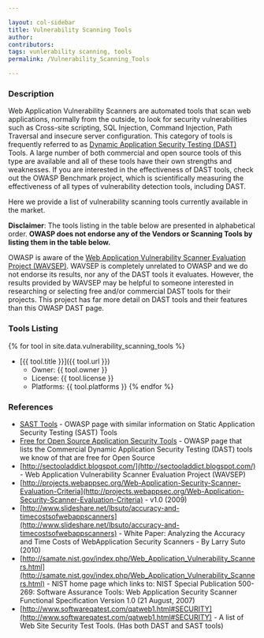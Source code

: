 ```yaml
---

layout: col-sidebar
title: Vulnerability Scanning Tools
author: 
contributors: 
tags: vunlerability scanning, tools
permalink: /Vulnerability_Scanning_Tools

---
```


### Description

Web Application Vulnerability Scanners are automated tools that scan web applications, normally from the outside, to look for security vulnerabilities such as Cross-site scripting, SQL Injection, Command Injection, Path Traversal and insecure server configuration. This category of tools is frequently referred to as [Dynamic Application Security Testing (DAST)](https://www.techopedia.com/definition/30958/dynamic-application-security-testing-dast) Tools. A large number of both commercial and open source tools of this type are available and all of these tools have their own strengths and weaknesses. If you are interested in the effectiveness of DAST tools, check out the OWASP Benchmark project, which is scientifically measuring the effectiveness of all types of vulnerability detection tools, including DAST.

Here we provide a list of vulnerability scanning tools currently available in the market.

**Disclaimer**: The tools listing in the table below are presented in alphabetical order. **OWASP does not endorse any of the Vendors or Scanning Tools by listing them in the table below.**

OWASP is aware of the [Web Application Vulnerability Scanner Evaluation Project (WAVSEP)](http://sectooladdict.blogspot.com/). WAVSEP is completely unrelated to OWASP and we do not endorse its results, nor any of the DAST tools it evaluates. However, the results provided by WAVSEP may be helpful to someone interested in researching or selecting free and/or commercial DAST tools for their projects. This project has far more detail on DAST tools and their features than this OWASP DAST page.

### Tools Listing

{% for tool in site.data.vulnerability_scanning_tools %}
* [{{ tool.title }}]({{ tool.url }})
    - Owner: {{ tool.owner }}
    - License: {{ tool.license }}
    - Platforms: {{ tool.platforms }}
{% endfor %}

### References

* [SAST Tools](Source_Code_Analysis_Tools) - OWASP page with similar information on Static Application Security Testing (SAST) Tools
* [Free for Open Source Application Security Tools](Free_for_Open_Source_Application_Security_Tools) - OWASP page that lists the Commercial Dynamic Application Security Testing (DAST) tools we know of that are free for Open Source
* [http://sectooladdict.blogspot.com/](http://sectooladdict.blogspot.com/) - Web Application Vulnerability Scanner Evaluation Project (WAVSEP)
* [http://projects.webappsec.org/Web-Application-Security-Scanner-Evaluation-Criteria](http://projects.webappsec.org/Web-Application-Security-Scanner-Evaluation-Criteria) - v1.0 (2009)
* [http://www.slideshare.net/lbsuto/accuracy-and-timecostsofwebappscanners](http://www.slideshare.net/lbsuto/accuracy-and-timecostsofwebappscanners) - White Paper: Analyzing the Accuracy and Time Costs of WebApplication Security Scanners - By Larry Suto (2010)
* [http://samate.nist.gov/index.php/Web_Application_Vulnerability_Scanners.html](http://samate.nist.gov/index.php/Web_Application_Vulnerability_Scanners.html) - NIST home page which links to: NIST Special Publication 500-269: Software Assurance Tools: Web Application Security Scanner Functional Specification Version 1.0 (21 August, 2007)
* [http://www.softwareqatest.com/qatweb1.html#SECURITY](http://www.softwareqatest.com/qatweb1.html#SECURITY) - A list of Web Site Security Test Tools. (Has both DAST and SAST tools)